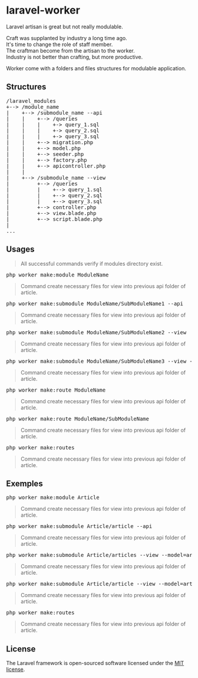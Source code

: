 # laravel-worker

Laravel artisan is great but not really modulable.

Craft was supplanted by industry a long time ago.\
It's time to change the role of staff member.\
The craftman become from the artisan to the worker.\
Industry is not better than crafting, but more productive.

Worker come with a folders and files structures for modulable application.

## Structures

<pre>
/laravel_modules
+--> /module_name
|    +--> /submodule_name --api
|    |    +--> /queries
|    |    |    +-> query_1.sql
|    |    |    +-> query_2.sql
|    |    |    +-> query_3.sql
|    |    +--> migration.php
|    |    +--> model.php
|    |    +--> seeder.php
|    |    +--> factory.php
|    |    +--> apicontroller.php
|    |
|    +--> /submodule_name --view
|         +--> /queries
|         |    +--> query_1.sql
|         |    +--> query_2.sql
|         |    +--> query_3.sql
|         +--> controller.php
|         +--> view.blade.php
|         +--> script.blade.php
|
...
</pre>

## Usages

> All successful commands verify if modules directory exist.

<pre>php worker make:module ModuleName</pre>
> Command create necessary files for view into previous api folder of article.

<pre>php worker make:submodule ModuleName/SubModuleName1 --api</pre>
> Command create necessary files for view into previous api folder of article.

<pre>php worker make:submodule ModuleName/SubModuleName2 --view</pre>
> Command create necessary files for view into previous api folder of article.

<pre>php worker make:submodule ModuleName/SubModuleName3 --view --model=SubModuleName1</pre>
> Command create necessary files for view into previous api folder of article.

<pre>php worker make:route ModuleName</pre>
> Command create necessary files for view into previous api folder of article.

<pre>php worker make:route ModuleName/SubModuleName</pre>
> Command create necessary files for view into previous api folder of article.

<pre>php worker make:routes</pre>
> Command create necessary files for view into previous api folder of article.

## Exemples

<pre>php worker make:module Article</pre>
> Command create necessary files for view into previous api folder of article.

<pre>php worker make:submodule Article/article --api</pre>
> Command create necessary files for view into previous api folder of article.

<pre>php worker make:submodule Article/articles --view --model=article</pre>
> Command create necessary files for view into previous api folder of article.

<pre>php worker make:submodule Article/article --view --model=article</pre>
> Command create necessary files for view into previous api folder of article.

<pre>php worker make:routes</pre>
> Command create necessary files for view into previous api folder of article.

## License

The Laravel framework is open-sourced software licensed under the [MIT license](https://opensource.org/licenses/MIT).
